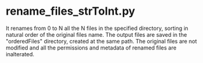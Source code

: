 rename_files_strToInt.py
========================

It renames from 0 to N all the N files in the specified directory, sorting in natural order of the original files name. The output files are saved in the "orderedFiles" directory, created at the same path. The original files are not modified and all the permissions and metadata of renamed files are inalterated.
